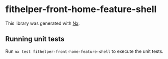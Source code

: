 # fithelper-front-home-feature-shell

This library was generated with [Nx](https://nx.dev).

## Running unit tests

Run `nx test fithelper-front-home-feature-shell` to execute the unit tests.
